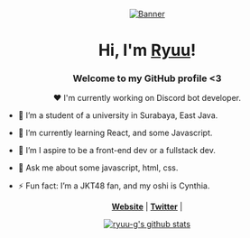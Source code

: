 <p align="center">
  <a href="https://ryuug.site">
    <img src="kita-ikuyo-rap.webp" alt="Banner">
  </a>
</p>

<h1 align="center">Hi, I'm <a href="https://ryuug.site">Ryuu</a>!</h1>
<h3 align="center">Welcome to my GitHub profile <3</h3>

<p align="center">❤ I'm currently working on Discord bot developer.</p>

- 🔭 I’m a student of a university in Surabaya, East Java.
  
- 🌱 I’m currently learning React, and some Javascript.

- 👯 I’m I aspire to be a front-end dev or a fullstack dev.
  
- 💬 Ask me about some javascript, html, css.
  
- ⚡ Fun fact: I’m a JKT48 fan, and my oshi is Cynthia.

<p align="center">
  <strong><a href="https://ryuug.site">Website</a></strong> |
  <strong><a href="https://x.com/_RyuuG">Twitter</a></strong> |
</p>

<p align="center">
  <a href="https://github.com/ryuu-g"><img src="https://github-readme-stats.vercel.app/api?username=ryuu-g&hide_border=true&show_icons=true" alt="ryuu-g's github stats"></a>
</p>

<!--
**yuna0x0/yuna0x0** is a ✨ _special_ ✨ repository because its `README.md` (this file) appears on your GitHub profile.

Here are some ideas to get you started:

- 🔭 I’m currently working on ...
- 🌱 I’m currently learning ...
- 👯 I’m looking to collaborate on ...
- 🤔 I’m looking for help with ...
- 💬 Ask me about ...
- 📫 How to reach me: ...
- 😄 Pronouns: ...
- ⚡ Fun fact: ...
-->